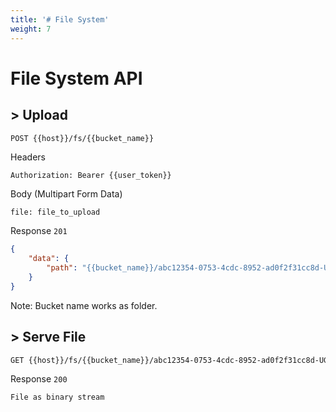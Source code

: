 ```yaml
---
title: '# File System'
weight: 7
---
```


# File System API

## > Upload
```bash
POST {{host}}/fs/{{bucket_name}}
```

Headers
```text
Authorization: Bearer {{user_token}}
```

Body (Multipart Form Data)
```text
file: file_to_upload
```

Response `201`
```json
{
    "data": {
        "path": "{{bucket_name}}/abc12354-0753-4cdc-8952-ad0f2f31cc8d-UGxhY2Vob2xkZXJfZGVzaWdubWFtYmE=.jpg"
    }
}
```

Note: Bucket name works as folder.

## > Serve File
```bash
GET {{host}}/fs/{{bucket_name}}/abc12354-0753-4cdc-8952-ad0f2f31cc8d-UGxhY2Vob2xkZXJfZGVzaWdubWFtYmE=.jpg
```

Response `200`
```text
File as binary stream
```
